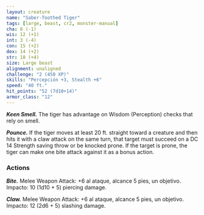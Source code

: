 ```yaml
---
layout: creature
name: "Saber-Toothed Tiger"
tags: [large, beast, cr2, monster-manual]
cha: 8 (-1)
wis: 12 (+1)
int: 3 (-4)
con: 15 (+2)
dex: 14 (+2)
str: 18 (+4)
size: Large beast
alignment: unaligned
challenge: "2 (450 XP)"
skills: "Percepción +3, Stealth +6"
speed: "40 ft."
hit_points: "52 (7d10+14)"
armor_class: "12"
---
```


***Keen Smell.*** The tiger has advantage on Wisdom (Perception) checks that rely on smell.

***Pounce.*** If the tiger moves at least 20 ft. straight toward a creature and then hits it with a claw attack on the same turn, that target must succeed on a DC 14 Strength saving throw or be knocked prone. If the target is prone, the tiger can make one bite attack against it as a bonus action.

### Actions

***Bite.*** Melee Weapon Attack: +6 al ataque, alcance 5 pies, un objetivo. Impacto: 10 (1d10 + 5) piercing damage.

***Claw.*** Melee Weapon Attack: +6 al ataque, alcance 5 pies, un objetivo. Impacto: 12 (2d6 + 5) slashing damage.